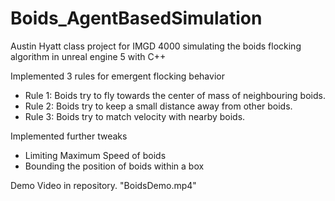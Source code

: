 # Boids_AgentBasedSimulation
Austin Hyatt
class project for IMGD 4000 simulating the boids flocking algorithm in unreal engine 5 with C++

Implemented 3 rules for emergent flocking behavior
- Rule 1: Boids try to fly towards the center of mass of neighbouring boids.
- Rule 2: Boids try to keep a small distance away from other boids.
- Rule 3: Boids try to match velocity with nearby boids.

Implemented further tweaks
- Limiting Maximum Speed of boids
- Bounding the position of boids within a box

Demo Video in repository. "BoidsDemo.mp4"